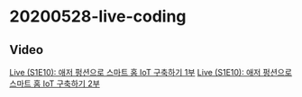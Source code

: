 # 20200528-live-coding

## Video 
[Live (S1E10): 애저 펑션으로 스마트 홈 IoT 구축하기 1부](https://youtu.be/q8TuRTw0OsQ)
[Live (S1E10): 애저 펑션으로 스마트 홈 IoT 구축하기 2부](https://youtu.be/2iaSu9kOQGE)
